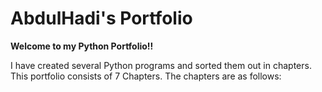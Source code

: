 # AbdulHadi's Portfolio

<p>
<b>
Welcome to my Python Portfolio!!
</b>

I have created several Python programs and sorted them out in chapters. This portfolio consists of 7 Chapters. The chapters are as follows:
</p>

 
